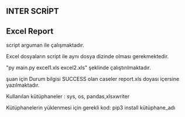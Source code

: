 ## INTER SCRİPT


## Excel Report

script arguman ile çalışmaktadır.

Excel dosyaların script ile aynı dosya dizinde olması gerekmektedir.

"py main.py excel1.xls excel2.xls" şeklinde çalıştırılmaktadır.

şuan için Durum bilgisi SUCCESS olan caseler report.xls doyası içersine yazılmaktadır.

Kullanılan kütüphaneler : sys, os, pandas,xlsxwriter   

Kütüphanelerin yüklenmesi için gerekli kod: pip3 install kütüphane_adı


